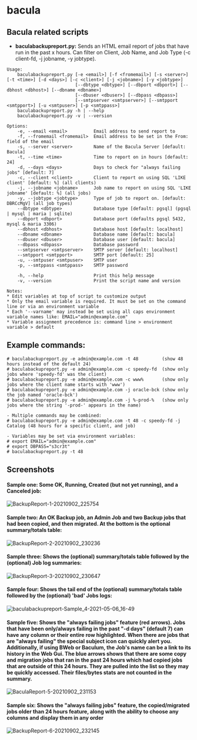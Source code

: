 # bacula
## Bacula related scripts

- **baculabackupreport.py:** Sends an HTML email report of jobs that have run in the past x hours. Can filter on Client, Job Name, and Job Type (-c client-fd, -j jobname, -y jobtype).

```
Usage:
    baculabackupreport.py [-e <email>] [-f <fromemail>] [-s <server>] [-t <time>] [-d <days>] [-c <client>] [-j <jobname>] [-y <jobtype>]
                          [--dbtype <dbtype>] [--dbport <dbport>] [--dbhost <dbhost>] [--dbname <dbname>]
                          [--dbuser <dbuser>] [--dbpass <dbpass>]
                          [--smtpserver <smtpserver>] [--smtpport <smtpport>] [-u <smtpuser>] [-p <smtppass>]
    baculabackupreport.py -h | --help
    baculabackupreport.py -v | --version

Options:
    -e, --email <email>          Email address to send report to
    -f, --fromemail <fromemail>  Email address to be set in the From: field of the email
    -s, --server <server>        Name of the Bacula Server [default: Bacula]
    -t, --time <time>            Time to report on in hours [default: 24]
    -d, --days <days>            Days to check for "always failing jobs" [default: 7]
    -c, --client <client>        Client to report on using SQL 'LIKE client' [default: %] (all clients)
    -j, --jobname <jobname>      Job name to report on using SQL 'LIKE jobname' [default: %] (all jobs)
    -y, --jobtype <jobtype>      Type of job to report on. [default: DBRCcMgV] (all job types)
    --dbtype <dbtype>            Database type [default: pgsql] (pgsql | mysql | maria | sqlite)
    --dbport <dbport>            Database port (defaults pgsql 5432, mysql & maria 3306)
    --dbhost <dbhost>            Database host [default: localhost]
    --dbname <dbname>            Database name [default: bacula]
    --dbuser <dbuser>            Database user [default: bacula]
    --dbpass <dbpass>            Database password
    --smtpserver <smtpserver>    SMTP server [default: localhost]
    --smtpport <smtpport>        SMTP port [default: 25]
    -u, --smtpuser <smtpuser>    SMTP user
    -p, --smtppass <smtppass>    SMTP password
    
    -h, --help                   Print this help message
    -v, --version                Print the script name and version

Notes:
* Edit variables at top of script to customize output
* Only the email variable is required. It must be set on the command line or via an environment variable
* Each '--varname' may instead be set using all caps environment variable names like: EMAIL="admin@example.com"
* Variable assignment precedence is: command line > environment variable > default
```
## Example commands:
```
# baculabackupreport.py -e admin@example.com -t 48         (show 48 hours instead of the default 24)
# baculabackupreport.py -e admin@example.com -c speedy-fd  (show only jobs where 'speedy-fd' was the client)
# baculabackupreport.py -e admin@example.com -c www%       (show only jobs where the client name starts with 'www')
# baculabackupreport.py -e admin@example.com -j oracle-bck (show only the job named 'oracle-bck')
# baculabackupreport.py -e admin@example.com -j %-prod-%   (show only jobs where the string '-prod-' appears in the name)

- Multiple commands may be combined:
# baculabackupreport.py -e admin@example.com -t 48 -c speedy-fd -j Catalog (48 hours for a specific client, and job)

- Variables may be set via environment variables:
# export EMAIL="admin@example.com"
# export DBPASS="s3cr3t"
# baculabackupreport.py -t 48
```

## Screenshots
#### Sample one: Some OK, Running, Created (but not yet running), and a Canceled job:
![BackupReport-1-20210902_225754](https://user-images.githubusercontent.com/108133/131952788-2d6e3256-5da3-4a27-84bb-c849794aa1ce.png)

#### Sample two: An OK Backup job, an Admin Job and two Backup jobs that had been copied, and then migrated. At the bottom is the optional summary/totals table:
![BackupReport-2-20210902_230236](https://user-images.githubusercontent.com/108133/131953131-6078933e-1751-438b-a10b-875cab034400.png)

#### Sample three: Shows the (optional) summary/totals table followed by the (optional) Job log summaries:
![BackupReport-3-20210902_230647](https://user-images.githubusercontent.com/108133/131953501-001190e0-4606-424d-a52b-471d01ce72da.png)

#### Sample four: Shows the tail end of the (optional) summary/totals table followed by the (optional) 'bad' Jobs logs:
![baculabackupreport-Sample_4-2021-05-06_16-49](https://user-images.githubusercontent.com/108133/117374978-65690280-ae8b-11eb-8b8a-3e7b82a1f0f7.png)

#### Sample five: Shows the "always failing jobs" feature (red arrows). Jobs that have been only/always failing in the past "-d days" (default 7) can have any column or their entire row  highlighted. When there are jobs that are "always failing" the special subject icon can quickly alert you. Additionally, if using BWeb or Baculum, the Job's name can be a link to its history in the Web Gui. The blue arrows shows that there are some copy and migration jobs that ran in the past 24 hours which had copied jobs that are outside of this 24 hours. They are pulled into the list so they may be quickly accessed. Their files/bytes stats are not counted in the summary.
![BaculaReport-5-20210902_231153](https://user-images.githubusercontent.com/108133/131954405-ea9776b6-adaa-47df-b5ba-8414175819e7.png)

#### Sample six: Shows the "always failing jobs" feature, the copied/migrated jobs older than 24 hours feature, along with the ability to choose any columns and display them in any order
![BackupReport-6-20210902_232145](https://user-images.githubusercontent.com/108133/131954696-3851a7ed-5db4-499f-83e7-99987fc23de3.png)
